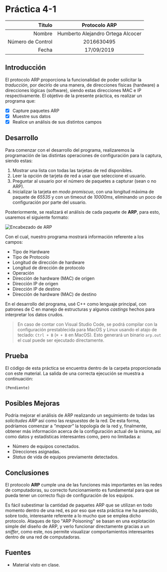 # Práctica 4-1

|            Título |           Protocolo ARP           |
| ----------------: | :-------------------------------: |
|            Nombre | Humberto Alejandro Ortega Alcocer |
| Número de Control |            2016630495             |
|             Fecha |            17/09/2019             |

## Introducción

El protocolo ARP proporciona la funcionalidad de poder solicitar la _traducción_, por decirlo de una manera, de direcciones físicas (hardware) a direcciones lógicas (software), siendo estas direcciones MAC e IP respectivamente. El objetivo de la presente práctica, es realizar un programa que:

- [x] Capture paquetes ARP
- [x] Muestre sus datos
- [x] Realice un análisis de sus distintos campos

## Desarrollo

Para comenzar con el desarrollo del programa, realizaremos la programación de las distintas operaciones de configuración para la captura, siendo estas:

1. Mostrar una lista con todas las tarjetas de red disponibles.
2. Leer la opción de tarjeta de red a usar que seleccione el usuario.
3. Preguntar al usuario por el número de paquetes a capturar (sean o no ARP).
4. Inicializar la tarjeta en _modo promiscuo_, con una longitud máxima de paquete de _65535_ y con un timeout de _10000ms_, eliminando un poco de configuración por parte del usuario.

Posteriormente, se realizará el análisis de cada paquete de **ARP**, para esto, usaremos el siguiente formato:

![Encabezado de ARP][arp-header-gif]

Con el cual, nuestro programa mostrará información referente a los campos:

- Tipo de Hardware
- Tipo de Protocolo
- Longitud de dirección de hardware
- Longitud de dirección de protocolo
- Operación
- Dirección de hardware (MAC) de origen
- Dirección IP de origen
- Dirección IP de destino
- Dirección de hardware (MAC) de destino

En el desarrollo del programa, usé C++ como lenguaje principal, con patrones de C en manejo de estructuras y algunos _castings_ hechos para interpretar los datos crudos.

> En caso de contar con Visual Studio Code, se podrá compilar con la configuración prestablecida para MacOS y Linux usando el atajo de teclado: `Ctrl + B` (`⌘ + B` en MacOS). Esto generará un binario `arp.out` el cual puede ser ejecutado directamente.

## Prueba

El código de esta práctica se encuentra dentro de la carpeta proporcionada con este material. La salida de una correcta ejecución se muestra a continuación:

```txt
(Pendiente)
```

## Posibles Mejoras

Podría mejorar el análisis de ARP realizando un seguimiento de todas las _solicitudes ARP_ así como las _respuestas_ de la red. De esta forma, podríamos comenzar a _"mapear"_ la topología de la red y, finalmente, obtener más información acerca de la configuración actual de la misma, así como datos y estadísticas interesantes como, pero no limitadas a:

- Número de equipos conectados.
- Direcciones asignadas.
- _Status_ de vida de equipos previamente detectados.

## Conclusiones

El protocolo **ARP** cumple una de las funciones más importantes en las redes de computadoras, su correcto funcionamiento es fundamental para que se pueda tener un correcto flujo de configuración de los equipos.

Es fácil subestimar la cantidad de paquetes ARP que se utilizan en todo momento dentro de una red, es por eso que esta práctica me ha parecido, sobre todo, interesante referente a lo mucho que se emplea dicho protocolo. Ataques de tipo "ARP Poisoning" se basan en una explotación simple del diseño de ARP, y verlo funcionar directamente gracias a un _sniffer_, como este, nos permite visualizar comportamientos interesantes dentro de una red de computadoras.

## Fuentes

- Material visto en clase.


[arp-header-gif]: https://www.ipv6.com/wp-content/uploads/2017/06/arp1.gif